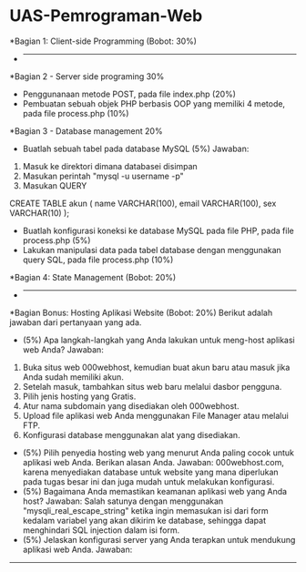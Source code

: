 # UAS-Pemrograman-Web

*Bagian 1: Client-side Programming (Bobot: 30%)
- ___

*Bagian 2 - Server side programing 30%
- Penggunanaan metode POST, pada file index.php (20%)
- Pembuatan sebuah objek PHP berbasis OOP yang memiliki 4 metode, pada file process.php (10%)

*Bagian 3 - Database management 20%
- Buatlah sebuah tabel pada database MySQL (5%)
Jawaban:
1. Masuk ke direktori dimana databasei disimpan
2. Masukan perintah "mysql -u username -p"
3. Masukan QUERY
   
CREATE TABLE akun (
    name VARCHAR(100),
    email VARCHAR(100),
    sex VARCHAR(10)
);

- Buatlah konfigurasi koneksi ke database MySQL pada file PHP, pada file process.php (5%)
- Lakukan manipulasi data pada tabel database dengan menggunakan query SQL, pada file process.php (10%)

*Bagian 4: State Management (Bobot: 20%)
- ___

*Bagian Bonus: Hosting Aplikasi Website (Bobot: 20%)
Berikut adalah jawaban dari pertanyaan yang ada.

- (5%) Apa langkah-langkah yang Anda lakukan untuk meng-host aplikasi web Anda?
Jawaban:
1. Buka situs web 000webhost, kemudian buat akun baru atau masuk jika Anda sudah memiliki akun.
2. Setelah masuk, tambahkan situs web baru melalui dasbor pengguna.
3. Pilih jenis hosting yang Gratis.
4. Atur nama subdomain yang disediakan oleh 000webhost.
5. Upload file aplikasi web Anda menggunakan File Manager atau melalui FTP.
6. Konfigurasi database menggunakan alat yang disediakan.
- (5%) Pilih penyedia hosting web yang menurut Anda paling cocok untuk aplikasi web Anda. Berikan alasan Anda.
Jawaban:
000webhost.com, karena menyediakan database untuk website yang mana diperlukan pada tugas besar ini dan juga mudah untuk melakukan konfigurasi.
- (5%) Bagaimana Anda memastikan keamanan aplikasi web yang Anda host?
Jawaban:
Salah satunya dengan menggunakan "mysqli_real_escape_string" ketika ingin memasukan isi dari form kedalam variabel yang akan dikirim ke database, sehingga dapat menghindari SQL injection dalam isi form.
- (5%) Jelaskan konfigurasi server yang Anda terapkan untuk mendukung aplikasi web Anda.
Jawaban:
_____
  
